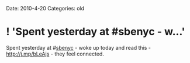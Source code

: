 Date: 2010-4-20
Categories: old

# ! 'Spent yesterday at #sbenyc - w...'

Spent yesterday at #<a href="http://search.twitter.com/search?q=%23sbenyc" class="aktt_hashtag">sbenyc</a> - woke up today and read this - <a href="http://j.mp/bLeAjs" rel="nofollow">http://j.mp/bLeAjs</a> - they feel connected.
